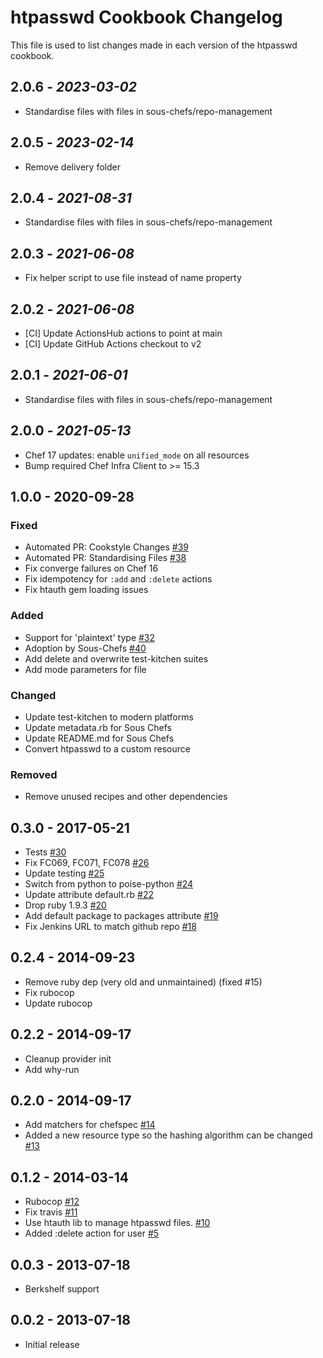 # htpasswd Cookbook Changelog

This file is used to list changes made in each version of the htpasswd cookbook.

## 2.0.6 - *2023-03-02*

* Standardise files with files in sous-chefs/repo-management

## 2.0.5 - *2023-02-14*

* Remove delivery folder

## 2.0.4 - *2021-08-31*

* Standardise files with files in sous-chefs/repo-management

## 2.0.3 - *2021-06-08*

* Fix helper script to use file instead of name property

## 2.0.2 - *2021-06-08*

* [CI] Update ActionsHub actions to point at main
* [CI] Update GitHub Actions checkout to v2

## 2.0.1 - *2021-06-01*

* Standardise files with files in sous-chefs/repo-management

## 2.0.0 - *2021-05-13*

* Chef 17 updates: enable `unified_mode` on all resources
* Bump required Chef Infra Client to >= 15.3

## 1.0.0 - 2020-09-28

### Fixed

* Automated PR: Cookstyle Changes [\#39](https://github.com/sous-chefs/htpasswd/pull/39)
* Automated PR: Standardising Files [\#38](https://github.com/sous-chefs/htpasswd/pull/38)
* Fix converge failures on Chef 16
* Fix idempotency for `:add` and `:delete` actions
* Fix htauth gem loading issues

### Added

* Support for 'plaintext' type [\#32](https://github.com/sous-chefs/htpasswd/pull/32)
* Adoption by Sous-Chefs [\#40](https://github.com/sous-chefs/htpasswd/pull/40)
* Add delete and overwrite test-kitchen suites
* Add mode parameters for file

### Changed

* Update test-kitchen to modern platforms
* Update metadata.rb for Sous Chefs
* Update README.md for Sous Chefs
* Convert htpasswd to a custom resource

### Removed

* Remove unused recipes and other dependencies

## 0.3.0 - 2017-05-21

* Tests [\#30](https://github.com/sous-chefs/htpasswd/pull/30)
* Fix FC069, FC071, FC078 [\#26](https://github.com/sous-chefs/htpasswd/pull/26)
* Update testing [\#25](https://github.com/sous-chefs/htpasswd/pull/25)
* Switch from python to poise-python [\#24](https://github.com/sous-chefs/htpasswd/pull/24)
* Update attribute default.rb  [\#22](https://github.com/sous-chefs/htpasswd/pull/22)
* Drop ruby 1.9.3 [\#20](https://github.com/sous-chefs/htpasswd/pull/20)
* Add default package to packages attribute [\#19](https://github.com/sous-chefs/htpasswd/pull/19)
* Fix Jenkins URL to match github repo [\#18](https://github.com/sous-chefs/htpasswd/pull/18)

## 0.2.4 - 2014-09-23

* Remove ruby dep (very old and unmaintained) (fixed #15)
* Fix rubocop
* Update rubocop

## 0.2.2 - 2014-09-17

* Cleanup provider init
* Add why-run

## 0.2.0 - 2014-09-17

* Add matchers for chefspec [\#14](https://github.com/sous-chefs/htpasswd/pull/14)
* Added a new resource type so the hashing algorithm can be changed [\#13](https://github.com/sous-chefs/htpasswd/pull/13)

## 0.1.2 - 2014-03-14

* Rubocop [\#12](https://github.com/sous-chefs/htpasswd/pull/12)
* Fix travis [\#11](https://github.com/sous-chefs/htpasswd/pull/11)
* Use htauth lib to manage htpasswd files. [\#10](https://github.com/sous-chefs/htpasswd/pull/10)
* Added :delete action for user [\#5](https://github.com/sous-chefs/htpasswd/pull/5)

## 0.0.3 - 2013-07-18

* Berkshelf support

## 0.0.2 - 2013-07-18

* Initial release
